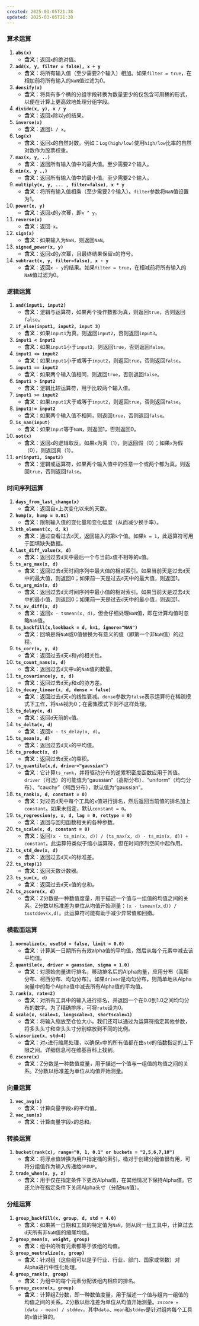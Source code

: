 ```yaml
---
created: 2025-03-05T21:38
updated: 2025-03-05T21:38
---
```

### 算术运算
1. **`abs(x)`**
    - **含义**：返回`x`的绝对值。
2. **`add(x, y, filter = false), x + y`**
    - **含义**：将所有输入值（至少需要2个输入）相加。如果`filter = true`，在相加前将所有输入的`NaN`值过滤为0。
3. **`densify(x)`**
    - **含义**：将具有多个桶的分组字段转换为数量更少的仅包含可用桶的形式，以便在计算上更高效地处理分组字段。
4. **`divide(x, y), x / y`**
    - **含义**：返回`x`除以`y`的结果。
5. **`inverse(x)`**
    - **含义**：返回`1 / x`。
6. **`log(x)`**
    - **含义**：返回`x`的自然对数。例如：`Log(high/low)`使用`high/low`比率的自然对数作为股票权重。
7. **`max(x, y, ..)`**
    - **含义**：返回所有输入值中的最大值。至少需要2个输入。
8. **`min(x, y ..)`**
    - **含义**：返回所有输入值中的最小值。至少需要2个输入。
9. **`multiply(x, y, ... , filter=false), x * y`**
    - **含义**：将所有输入值相乘（至少需要2个输入）。`filter`参数将`NaN`值设置为1。
10. **`power(x, y)`**
    - **含义**：返回`x`的`y`次幂，即`x ^ y`。
11. **`reverse(x)`**
    - **含义**：返回`-x`。
12. **`sign(x)`**
    - **含义**：如果输入为`NaN`，则返回`NaN`。
13. **`signed_power(x, y)`**
    - **含义**：返回`x`的`y`次幂，且最终结果保留`x`的符号。
14. **`subtract(x, y, filter=false), x - y`**
    - **含义**：返回`x - y`的结果。如果`filter = true`，在相减前将所有输入的`NaN`值过滤为0。

### 逻辑运算
1. **`and(input1, input2)`**
    - **含义**：逻辑与运算符，如果两个操作数都为真，则返回`true`，否则返回`false`。
2. **`if_else(input1, input2, input 3)`**
    - **含义**：如果`input1`为真，则返回`input2`，否则返回`input3`。
3. **`input1 < input2`**
    - **含义**：如果`input1`小于`input2`，则返回`true`，否则返回`false`。
4. **`input1 <= input2`**
    - **含义**：如果`input1`小于或等于`input2`，则返回`true`，否则返回`false`。
5. **`input1 == input2`**
    - **含义**：如果两个输入值相同，则返回`true`，否则返回`false`。
6. **`input1 > input2`**
    - **含义**：逻辑比较运算符，用于比较两个输入值。
7. **`input1 >= input2`**
    - **含义**：如果`input1`大于或等于`input2`，则返回`true`，否则返回`false`。
8. **`input1!= input2`**
    - **含义**：如果两个输入值不相同，则返回`true`，否则返回`false`。
9. **`is_nan(input)`**
    - **含义**：如果`input`等于`NaN`，则返回1，否则返回0。
10. **`not(x)`**
    - **含义**：返回`x`的逻辑取反。如果`x`为真（1），则返回假（0）；如果`x`为假（0），则返回真（1）。
11. **`or(input1, input2)`**
    - **含义**：逻辑或运算符，如果两个输入值中的任意一个或两个都为真，则返回`true`，否则返回`false`。

### 时间序列运算
1. **`days_from_last_change(x)`**
    - **含义**：返回自`x`上次变化以来的天数。
2. **`hump(x, hump = 0.01)`**
    - **含义**：限制输入值的变化量和变化幅度（从而减少换手率）。
3. **`kth_element(x, d, k)`**
    - **含义**：通过查看过去`d`天，返回输入的第`k`个值。如果`k = 1`，此运算符可用于回填缺失数据。
4. **`last_diff_value(x, d)`**
    - **含义**：返回过去`d`天中最后一个与当前`x`值不相等的`x`值。
5. **`ts_arg_max(x, d)`**
    - **含义**：返回过去`d`天时间序列中最大值的相对索引。如果当前天是过去`d`天中的最大值，则返回0；如果前一天是过去`d`天中的最大值，则返回1。
6. **`ts_arg_min(x, d)`**
    - **含义**：返回过去`d`天时间序列中最小值的相对索引。如果当前天是过去`d`天中的最小值，则返回0；如果前一天是过去`d`天中的最小值，则返回1。
7. **`ts_av_diff(x, d)`**
    - **含义**：返回`x - tsmean(x, d)`，但会仔细处理`NaN`值，即在计算均值时忽略`NaN`值。
8. **`ts_backfill(x,lookback = d, k=1, ignore="NAN")`**
    - **含义**：回填是将`NaN`或0值替换为有意义的值（即第一个非`NaN`值）的过程。
9. **`ts_corr(x, y, d)`**
    - **含义**：返回过去`d`天`x`和`y`的相关性。
10. **`ts_count_nans(x, d)`**
    - **含义**：返回过去`d`天中`x`的`NaN`值的数量。
11. **`ts_covariance(y, x, d)`**
    - **含义**：返回过去`d`天`y`和`x`的协方差。
12. **`ts_decay_linear(x, d, dense = false)`**
    - **含义**：返回过去`d`天`x`的线性衰减。`dense`参数为`false`表示运算符在稀疏模式下工作，将`NaN`视为0；在密集模式下则不这样处理。
13. **`ts_delay(x, d)`**
    - **含义**：返回`d`天前的`x`值。
14. **`ts_delta(x, d)`**
    - **含义**：返回`x - ts_delay(x, d)`。
15. **`ts_mean(x, d)`**
    - **含义**：返回过去`d`天`x`的平均值。
16. **`ts_product(x, d)`**
    - **含义**：返回过去`d`天`x`的乘积。
17. **`ts_quantile(x,d, driver="gaussian")`**
    - **含义**：它计算`ts_rank`，并将驱动分布的逆累积密度函数应用于其值。`driver`（可选）的可能值为“gaussian”（高斯分布）、“uniform”（均匀分布）、“cauchy”（柯西分布），默认值为“gaussian”。
18. **`ts_rank(x, d, constant = 0)`**
    - **含义**：对过去`d`天中每个工具的`x`值进行排名，然后返回当前值的排名加上`constant`。如果未指定，默认`constant = 0`。
19. **`ts_regression(y, x, d, lag = 0, rettype = 0)`**
    - **含义**：返回与回归函数相关的各种参数。
20. **`ts_scale(x, d, constant = 0)`**
    - **含义**：返回`(x - ts_min(x, d)) / (ts_max(x, d) - ts_min(x, d)) + constant`。此运算符类似于缩小运算符，但在时间序列空间中起作用。
21. **`ts_std_dev(x, d)`**
    - **含义**：返回过去`d`天`x`的标准差。
22. **`ts_step(1)`**
    - **含义**：返回天数计数器。
23. **`ts_sum(x, d)`**
    - **含义**：返回过去`d`天`x`值的总和。
24. **`ts_zscore(x, d)`**
    - **含义**：Z分数是一种数值度量，用于描述一个值与一组值的均值之间的关系。Z分数以标准差为单位从均值开始测量：`(x - tsmean(x,d)) / tsstddev(x,d)`。此运算符可能有助于减少异常值和回撤。

### 横截面运算
1. **`normalize(x, useStd = false, limit = 0.0)`**
    - **含义**：计算某一日期所有有效alpha值的平均值，然后从每个元素中减去该平均值。
2. **`quantile(x, driver = gaussian, sigma = 1.0)`**
    - **含义**：对原始向量进行排名，移动排名后的Alpha向量，应用分布（高斯分布、柯西分布、均匀分布）。如果`driver`是均匀分布，则简单地从Alpha向量中的每个Alpha值中减去所有Alpha值的平均值。
3. **`rank(x, rate=2)`**
    - **含义**：对所有工具中的输入进行排名，并返回一个在0.0到1.0之间均匀分布的数字。为了精确排序，可将`rate`设为0。
4. **`scale(x, scale=1, longscale=1, shortscale=1)`**
    - **含义**：将输入缩放至仓位大小。我们还可以通过为运算符指定其他参数，将多头头寸和空头头寸分别缩放到不同的比例。
5. **`winsorize(x, std=4)`**
    - **含义**：对`x`进行缩尾处理，以确保`x`中的所有值都在由`std`的倍数指定的上下限之间。详细信息可在维基百科上找到。
6. **`zscore(x)`**
    - **含义**：Z分数是一种数值度量，用于描述一个值与一组值的均值之间的关系。Z分数以标准差为单位从均值开始测量。

### 向量运算
1. **`vec_avg(x)`**
    - **含义**：计算向量字段`x`的平均值。
2. **`vec_sum(x)`**
    - **含义**：计算向量字段`x`的总和。

### 转换运算
1. **`bucket(rank(x), range="0, 1, 0.1" or buckets = "2,5,6,7,10")`**
    - **含义**：将浮点值转换为用户指定桶的索引。桶对于创建分组值很有用，可将分组值作为输入传递给`GROUP`。
2. **`trade_when(x, y, z)`**
    - **含义**：用于仅在指定条件下更改Alpha值，在其他情况下保持Alpha值。它还允许在指定条件下关闭Alpha头寸（分配`NaN`值）。

### 分组运算
1. **`group_backfill(x, group, d, std = 4.0)`**
    - **含义**：如果某一日期和工具的特定值为`NaN`，则从同一组工具中，计算过去`d`天所有非`NaN`值的缩尾均值。
2. **`group_mean(x, weight, group)`**
    - **含义**：组中的所有元素都等于该组的均值。
3. **`group_neutralize(x, group)`**
    - **含义**：针对组（这些组可以是子行业、行业、部门、国家或常数）对Alpha进行中性化处理。
4. **`group_rank(x, group)`**
    - **含义**：为组中的每个元素分配该组内相应的排名。
5. **`group_zscore(x, group)`**
    - **含义**：计算组Z分数，即一种数值度量，用于描述一个值与组内一组值的均值之间的关系。Z分数以标准差为单位从均值开始测量。`zscore = (data - mean) / stddev`，其中`data`、`mean`和`stddev`是针对组内每个工具的`x`值计算的。 